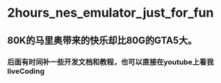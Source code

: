 # 2hours_nes_emulator_just_for_fun
## 80K的马里奥带来的快乐却比80G的GTA5大。
### 后面有时间补一些开发文档和教程，也可以直接在youtube上看我liveCoding

